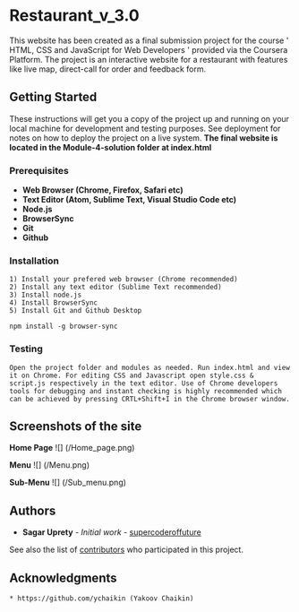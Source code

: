 # Restaurant_v_3.0

This website has been created as a final submission project for the course ' HTML, CSS and JavaScript for Web Developers ' provided via the Coursera Platform.
The project is an interactive website for a restaurant with features like live map, direct-call for order and feedback form. 

## Getting Started

These instructions will get you a copy of the project up and running on your local machine for development and testing purposes. See deployment for notes on how to deploy the project on a live system. **The final website is located in the Module-4-solution folder at index.html**

### Prerequisites

* **Web Browser (Chrome, Firefox, Safari etc)**
* **Text Editor (Atom, Sublime Text, Visual Studio Code etc)**
* **Node.js**
* **BrowserSync**
* **Git**
* **Github**

### Installation
```
1) Install your prefered web browser (Chrome recommended)
2) Install any text editor (Sublime Text recommended)
3) Install node.js 
4) Install BrowserSync
5) Install Git and Github Desktop
```
```
npm install -g browser-sync
```
### Testing
```
Open the project folder and modules as needed. Run index.html and view it on Chrome. For editing CSS and Javascript open style.css & script.js respectively in the text editor. Use of Chrome developers tools for debugging and instant checking is highly recommended which can be achieved by pressing CRTL+Shift+I in the Chrome browser window.
```
## Screenshots of the site

**Home Page**
![] (/Home_page.png)

**Menu**
![] (/Menu.png)

**Sub-Menu**
![] (/Sub_menu.png)


## Authors

* **Sagar Uprety** - *Initial work* - [supercoderoffuture](https://github.com/supercoderoffuture)

See also the list of [contributors](https://github.com/supercoderoffuture/Restaurant_v_3.0/graphs/contributors) who participated in this project.

## Acknowledgments
``` 
* https://github.com/ychaikin (Yakoov Chaikin)
```

